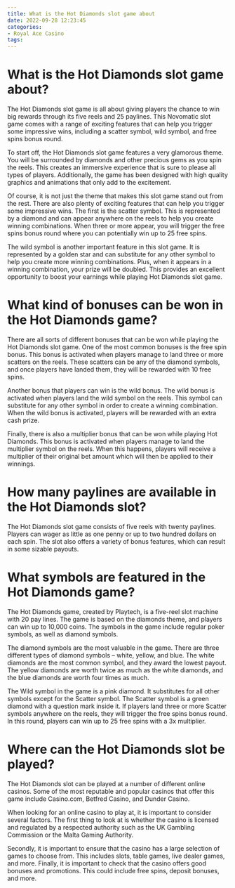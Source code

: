 ```yaml
---
title: What is the Hot Diamonds slot game about
date: 2022-09-28 12:23:45
categories:
- Royal Ace Casino
tags:
---
```



#  What is the Hot Diamonds slot game about?

The Hot Diamonds slot game is all about giving players the chance to win big rewards through its five reels and 25 paylines. This Novomatic slot game comes with a range of exciting features that can help you trigger some impressive wins, including a scatter symbol, wild symbol, and free spins bonus round.

To start off, the Hot Diamonds slot game features a very glamorous theme. You will be surrounded by diamonds and other precious gems as you spin the reels. This creates an immersive experience that is sure to please all types of players. Additionally, the game has been designed with high quality graphics and animations that only add to the excitement.

Of course, it is not just the theme that makes this slot game stand out from the rest. There are also plenty of exciting features that can help you trigger some impressive wins. The first is the scatter symbol. This is represented by a diamond and can appear anywhere on the reels to help you create winning combinations. When three or more appear, you will trigger the free spins bonus round where you can potentially win up to 25 free spins.

The wild symbol is another important feature in this slot game. It is represented by a golden star and can substitute for any other symbol to help you create more winning combinations. Plus, when it appears in a winning combination, your prize will be doubled. This provides an excellent opportunity to boost your earnings while playing Hot Diamonds slot game.

#  What kind of bonuses can be won in the Hot Diamonds game?

There are all sorts of different bonuses that can be won while playing the Hot Diamonds slot game. One of the most common bonuses is the free spin bonus. This bonus is activated when players manage to land three or more scatters on the reels. These scatters can be any of the diamond symbols, and once players have landed them, they will be rewarded with 10 free spins.

Another bonus that players can win is the wild bonus. The wild bonus is activated when players land the wild symbol on the reels. This symbol can substitute for any other symbol in order to create a winning combination. When the wild bonus is activated, players will be rewarded with an extra cash prize.

Finally, there is also a multiplier bonus that can be won while playing Hot Diamonds. This bonus is activated when players manage to land the multiplier symbol on the reels. When this happens, players will receive a multiplier of their original bet amount which will then be applied to their winnings.

#  How many paylines are available in the Hot Diamonds slot?

The Hot Diamonds slot game consists of five reels with twenty paylines. Players can wager as little as one penny or up to two hundred dollars on each spin. The slot also offers a variety of bonus features, which can result in some sizable payouts.

#  What symbols are featured in the Hot Diamonds game?

The Hot Diamonds game, created by Playtech, is a five-reel slot machine with 20 pay lines. The game is based on the diamonds theme, and players can win up to 10,000 coins. The symbols in the game include regular poker symbols, as well as diamond symbols.

The diamond symbols are the most valuable in the game. There are three different types of diamond symbols – white, yellow, and blue. The white diamonds are the most common symbol, and they award the lowest payout. The yellow diamonds are worth twice as much as the white diamonds, and the blue diamonds are worth four times as much.

The Wild symbol in the game is a pink diamond. It substitutes for all other symbols except for the Scatter symbol. The Scatter symbol is a green diamond with a question mark inside it. If players land three or more Scatter symbols anywhere on the reels, they will trigger the free spins bonus round. In this round, players can win up to 25 free spins with a 3x multiplier.

#  Where can the Hot Diamonds slot be played?

The Hot Diamonds slot can be played at a number of different online casinos. Some of the most reputable and popular casinos that offer this game include Casino.com, Betfred Casino, and Dunder Casino.

When looking for an online casino to play at, it is important to consider several factors. The first thing to look at is whether the casino is licensed and regulated by a respected authority such as the UK Gambling Commission or the Malta Gaming Authority.

Secondly, it is important to ensure that the casino has a large selection of games to choose from. This includes slots, table games, live dealer games, and more. Finally, it is important to check that the casino offers good bonuses and promotions. This could include free spins, deposit bonuses, and more.
